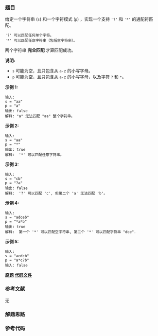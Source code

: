 ### 题目
给定一个字符串 (`s`) 和一个字符模式 (`p`) ，实现一个支持 `'?'` 和 `'*'` 的通配符匹配。

    
    
    '?' 可以匹配任何单个字符。
    '*' 可以匹配任意字符串（包括空字符串）。
    

两个字符串 **完全匹配** 才算匹配成功。

**说明:**

  * `s` 可能为空，且只包含从 `a-z` 的小写字母。
  * `p` 可能为空，且只包含从 `a-z` 的小写字母，以及字符 `?` 和 `*`。

**示例  1:**

    
    
    输入:
    s = "aa"
    p = "a"
    输出: false
    解释: "a" 无法匹配 "aa" 整个字符串。

**示例  2:**

    
    
    输入:
    s = "aa"
    p = "*"
    输出: true
    解释:  '*' 可以匹配任意字符串。
    

**示例  3:**

    
    
    输入:
    s = "cb"
    p = "?a"
    输出: false
    解释:  '?' 可以匹配 'c', 但第二个 'a' 无法匹配 'b'。
    

**示例  4:**

    
    
    输入:
    s = "adceb"
    p = "*a*b"
    输出: true
    解释:  第一个 '*' 可以匹配空字符串, 第二个 '*' 可以匹配字符串 "dce".
    

**示例  5:**

    
    
    输入:
    s = "acdcb"
    p = "a*c?b"
    输入: false

 **[原题](https://leetcode-cn.com/problems/wildcard-matching/)**    **[代码文件]()**


### 参考文献
无

### 解题思路




### 参考代码

```go


```




